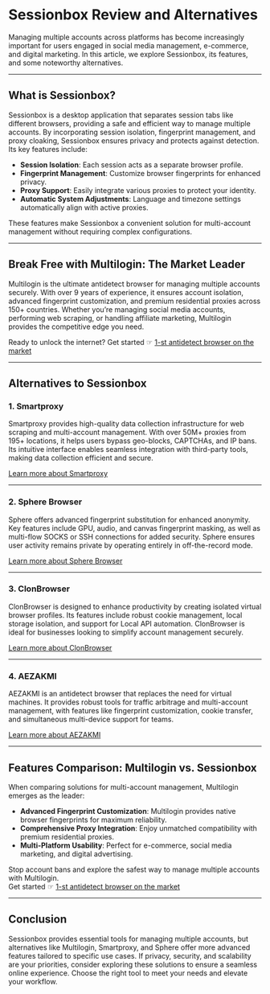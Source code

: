 # Sessionbox Review and Alternatives

Managing multiple accounts across platforms has become increasingly important for users engaged in social media management, e-commerce, and digital marketing. In this article, we explore Sessionbox, its features, and some noteworthy alternatives.

---

## What is Sessionbox?

Sessionbox is a desktop application that separates session tabs like different browsers, providing a safe and efficient way to manage multiple accounts. By incorporating session isolation, fingerprint management, and proxy cloaking, Sessionbox ensures privacy and protects against detection. Its key features include:

- **Session Isolation**: Each session acts as a separate browser profile.
- **Fingerprint Management**: Customize browser fingerprints for enhanced privacy.
- **Proxy Support**: Easily integrate various proxies to protect your identity.
- **Automatic System Adjustments**: Language and timezone settings automatically align with active proxies.

These features make Sessionbox a convenient solution for multi-account management without requiring complex configurations.

---

## Break Free with Multilogin: The Market Leader

Multilogin is the ultimate antidetect browser for managing multiple accounts securely. With over 9 years of experience, it ensures account isolation, advanced fingerprint customization, and premium residential proxies across 150+ countries. Whether you’re managing social media accounts, performing web scraping, or handling affiliate marketing, Multilogin provides the competitive edge you need.

Ready to unlock the internet? Get started ☞ [1-st antidetect browser on the market](https://bit.ly/multIlogin)

---

## Alternatives to Sessionbox

### 1. **Smartproxy**  
Smartproxy provides high-quality data collection infrastructure for web scraping and multi-account management. With over 50M+ proxies from 195+ locations, it helps users bypass geo-blocks, CAPTCHAs, and IP bans. Its intuitive interface enables seamless integration with third-party tools, making data collection efficient and secure.  

[Learn more about Smartproxy](https://slashdot.org/software/p/Smartproxy/)

---

### 2. **Sphere Browser**  
Sphere offers advanced fingerprint substitution for enhanced anonymity. Key features include GPU, audio, and canvas fingerprint masking, as well as multi-flow SOCKS or SSH connections for added security. Sphere ensures user activity remains private by operating entirely in off-the-record mode.  

[Learn more about Sphere Browser](https://slashdot.org/software/p/Sphere-Browser/)

---

### 3. **ClonBrowser**  
ClonBrowser is designed to enhance productivity by creating isolated virtual browser profiles. Its features include robust cookie management, local storage isolation, and support for Local API automation. ClonBrowser is ideal for businesses looking to simplify account management securely.  

[Learn more about ClonBrowser](https://slashdot.org/software/p/ClonBrowser/)

---

### 4. **AEZAKMI**  
AEZAKMI is an antidetect browser that replaces the need for virtual machines. It provides robust tools for traffic arbitrage and multi-account management, with features like fingerprint customization, cookie transfer, and simultaneous multi-device support for teams.  

[Learn more about AEZAKMI](https://slashdot.org/software/p/AEZAKMI/)

---

## Features Comparison: Multilogin vs. Sessionbox

When comparing solutions for multi-account management, Multilogin emerges as the leader:

- **Advanced Fingerprint Customization**: Multilogin provides native browser fingerprints for maximum reliability.
- **Comprehensive Proxy Integration**: Enjoy unmatched compatibility with premium residential proxies.
- **Multi-Platform Usability**: Perfect for e-commerce, social media marketing, and digital advertising.

Stop account bans and explore the safest way to manage multiple accounts with Multilogin.  
Get started ☞ [1-st antidetect browser on the market](https://bit.ly/multIlogin)

---

## Conclusion

Sessionbox provides essential tools for managing multiple accounts, but alternatives like Multilogin, Smartproxy, and Sphere offer more advanced features tailored to specific use cases. If privacy, security, and scalability are your priorities, consider exploring these solutions to ensure a seamless online experience. Choose the right tool to meet your needs and elevate your workflow.
